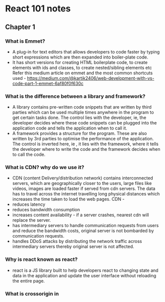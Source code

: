# React 101 notes

## Chapter 1

### What is Emmet?

- A plug-in for text editors that allows developers to code faster by typing short expressions which are then expanded into boiler-plate code.
- It has short versions for creating HTML boilerplate code, to create elements with ids and classes, to create nested/sibling elements etc
  Refer this medium article on emmet and the most common shortcuts used - https://medium.com/@kartik2406/web-development-with-vs-code-part-1-emmet-6af80f0f630c

### What is the difference between a library and framework?

- A library contains pre-written code snippets that are written by third parties which can be used multiple times anywhere in the program to get certain tasks done. The control lies with the developer, ie, the developer decides where these code snippets can be plugged into the application code and tells the application when to call it.
- A framework provides a structure for the program. These are also written by 3rd parties to optimise the performance of the application. The control is inverted here, ie , it lies with the framework, where it tells the developer where to write the code and the framework decides when to call the code.

### What is CDN? why do we use it?

- CDN (content Delivery/distribution network) contains interconnected servers, which are geographically closer to the users, large files like videos, images are loaded faster if served from cdn servers. The data has to travel across the internet travelling long physical distances which increases the time taken to load the web pages.
  CDN -
- reduces latency
- reduces bandwidth consumption
- increases content availability - if a server crashes, nearest cdn will replace the server.
- has intermediary servers to handle communication requests from users and reduce the bandwidth costs, original server is not bombarded by communication requests.
- handles DDoS attacks by distributing the network traffic across intermediary servers thereby original server is not affected.

### Why is react known as react?

- react is a JS library built to help developers react to changing state and data in the application and update the user interface without reloading the entire page.

### What is crossorigin in <script> tag?

- crossorigin attribute is used to define how resources from servers in other origins are accessed. Here the origin refers to domain, port, sub-domain, security protocol(https/http) etc
- If the attribute is set to anonymous, then the web app making the request need not provide user credentials
- If the attribute is set to use-credentials, the the web app making the request should send credentials, cookies, certificates etc for validation.
- crossorigin attribute is a part of CORS tool (header based mechanism) which handles the requests made to servers in other origins while preventing cross-origin site attacks.
- for security reasons, browsers do not allow resource sharing between different origins. fetch() and XMLHttpRequest() follow same-origin resource sharing policy. To access resources from other origins, CORS is needed.
- The browsers make a pre-flight request to the server hosting the cross-origin resource to check if the server allows the actual request. The browser sends headers that indicate HTTP method and headers that will be used in the actual request.

### What is the difference between React and ReactDOM (React.createElement and ReactDOM.createRoot)

- React here refers to the core react library, which has tools and methods by which component based user interfaces are built. These elements are created as objects, which are then rendered as HTML elements in the ReactDOM.
- ReactDOM is the mediator between the actual browser DOM and react's virtual DOM. It renders the components created using core react library in the DOM and perform DOM manipulation.
- The files are available separately because the react components built using core react library can be rendered in different interfaces such as web (ReactDOM), mobile(ReactNative),Virtual Reality (ReactVR) etc. Core react is not platform dependent, this is what makes it so versatile.

```
import React from "react"
import ReactDOM from "react-dom/client"

const heading = React.createElement("h1", {id:"heading"}, "Hello, World!")
const root = ReactDOM.createRoot(document.getElementByID("root"))
root.render(heading)

```

### What is the difference between react.development.js and react.production.js files via CDN?

react.development.js

- core react file (which is developed in pure JS) for developers to use in dev mode
- code is readable, larger in size

react.production.js

- This is the core react file for production mode
- code is compressed and minified, size is reduced to enhance performance in end-uder devices.

### What is async and defer?

async in functions

- it is a keyword used before function definition.
- async functions will always return a promise.

```
const p = new promise((resolve,reject)=>{
  resolve('promise resolved')
})

 async function getData(){
  return p
 }
  const data = getData() //this data now contains promise that is explcitly returned
  data.then((response)=>console.log(response))
```

- if any other value is returned by the function instead of a promise, the value is wrapped inside a promise and then returned.

```
async function getData(){
  return "async data"
}
const data = getData() // data now contains a promise
data.then((response)=>console.log(response))
```

async and defer in <script> tag

- when a web page is loaded, html is parsed and scripts are fetched and executed line by line.
- async and defer are boolean attributes that are used in script tag to load the scripts efficiently.

loading a script without async or defer

- html get parsed until the script tag occurs in the html content. html parsing is halted, scripts are fetched and at the same time executed line by line. After the scripts are completely executed, only then the html parsing is resumed.

loading script with async attribute

- html code is parsed and paralelly the scripts are fetched. Once all scripts are fetched, parsing is resumed and the scripts are executed completely. Only after this the html code parsing is resumed.
- async does not maintain the order of execution of the scripts. If there are scripts which do not interact with the DOM like scripts that load images or videos can benefit from async.

loading scripts with defer attribute

- html gets parsed and parallelly the scripts are fetched, these scripts are not executed until the entire html code gets parsed (loaded) completely. After the parsing is complete the scripts are executed.
- Maintains the order of execution of the scripts.
- useful in situations where the scripts interact with the DOM like adding event listener etc and in situation where scripts are modular in nature.
- defer is the best of both worlds

## Chapter 2

### What is npm?

- It is a package manager used to download dependencies/packages to be used in the code.
- it is a repository for all packages
- to add npm in the app,

```
npm init
```

this command adds package.json file in the app's directory, which has information regarding the version and configuration of the packages used in the app.

### What is parcel/webpack? why do we need it?

- These are examples of bundlers
- Bundlers are needed to minify and clean the code, cache it and optimize it so that the developed code is ready for production.
- Bundlers automate the process of combining large files consisting of images, JS and CSS files into a single file/package or smaller number of files using the help of dependencies to compress, transform, transpile and optimize code.
- this reduces the number of network requests made to fetch these files in the browser of the end user, as the browser has to fetch only one file or a few files compared to large files used in development mode.

### What is parcel-cache?

- Each time the app is run, it undergoes a build process for production, the built code is stored in .parcel-cache folder in binary code format
- Each time the code is changed and saved a build is triggered.
- The first build takes some time in milliseconds and parcel creates a folder '.parcel-cache' and subsequent builds take lesser time than its previous builds, this is because parcel accesses its cache and updates only the files that have been changed
- This way the entire code need not be re-parsed and re-analysed for every build
- This makes the app faster development experience

### What is npx?

- Stand for node packgae execute. It is a CLI tool used to execute the node packages directly from npm registry without installing them globally into the system.
  command to use

```
npx <package-name>
```

- npx first checks to see if the package is already present locally in the project
- if present it executes the package's command
- if local installation of the package is not present, it installs the package from npm registry into a temporary cache and defines the PATH for execution
- after installation it executes the associated command of the package
- after execution is complete it deletes the temporary installation of the package

When is it used?

- when the package is used only once or occasionally not requiring a global installation
- One off commands - like in setting up a project without installing the framework(package) globally (npx create-react-app my-app)
- linting and formatting - run code quality tools without installing them globally (npx eslint .)
- testing new packages
- testing a different linter

### What is the difference between dependencies vs devDependencies?

There are two kinds of dependencies

- devDependencies - these packages are only required to run an application in development but not needed in production, eg: testing frameworks, linting packages
- -D specifies the package installed is a devDependency
- the packages installed with -D is tracked in package.json under devDependencies

```
"devDependencies": {
  "parcel" : "^2.8.3"
}
```

- when devDependencies are installed a package-lock.json file is created which stores the exact version of the package installed
- dependencies - these are the packages required to run the application in production, eg: React, Vue etc
- command to install dependencies

```
npm install <package-name>
```

- an object called "dependencies" is created in package.json which tracks all the dependencies installed

```
 "dependencies": {
   "parcel" : "^2.8.3"
 }
```

### What is tree shaking?

- dead code elimination technique used in optimization of the code
- bundlers automatically perform tree shaking
- getting rid of any unwanted code from the app during bundling
- results in faster loading apps, smaller and optimized apps
- used in readying the app for production to create smaller files, clean structure and prevent unnecessary loading of data

### What is Hot Module Replacement?

- keeps track of all the files/modules that are getting updated
- it tells the server to reload to accommodate the changes in the files without doing a full reload of the app
- preserves the state of the app by only reloading the file that are updated which is otherwise lost during a full reload
- when CSS/JS code is updated in the source code, it instantly updates the same in the browser
- it has a File Watcher Algorithm written in C++

### List down your 5 favourite superpowers of Parcel. Explain any 3 of them in detail.

- Parcel has HMR
- minifies the code
- caches the code during build
- Tree shaking
- dev build and production build

HMR - build after every save. Watches for any modifications done to the files and when saved triggers a build and only those files are updated in the browser, without doing a full reload of the app
dev build and prod build - when the code is built (dev or prod), the minified code is stored in dist folder and the build is cached in .parcel-cache folder. The browser loads the app from .parcel-cache and dist and not from index.html or app.js
prod build generates 3 files, compressed html file (compressed to just one line), .css and .js compressed files
Tree Shaking - removes any unwanted code while building the app for production, optimizes the app

### What is .gitignore? What should we add and not add to it?

- .gitignore file is added to the root of the project directory.
- the files and directories added to this are ignored by git while making a commit
- to share the ignore rules with other users who clone the repository commit the .gitignore file to the repository
- node_modules, dist, .parcel-cache should be added to .gitignore
- the source code - JS files, html file, CSS files, package.json and package-lock.json should not be added to .gitignore. These files should be committed to the repo

### What is the difference between package.json and package-lock.json?

- package.json
 - a metafile that describes the packages installed, its configuration and version
 - it contains information regarding the direct dependencies, or the packages that the developer has installed
 - it does not contain information about the transitive dependencies
 - it allows the developers to write CLI alias commands as "scripts" which then helps them to run commands in an easier and faster manner
 - it enables the developers to start the project by defining the entry point, run scripts, install dependencies, publish to npm registry etc
 - it contains information about the project, its author, version, description etc
 - 
 - when a developer installs the folder containing the source code, the dependencies can be downloaded using npm if package.json is present in the code directory
 command to install packages using package.json
 ```
 npm install
 ```
 - the dependencies installed using the above command will be stored in node_modules folder in the root of the project
 - this file needs to be committed to github repo

- package-lock.json
 - describes the exact version of the dependencies used in the project
 - it contains information regarding versions of the transitive dependencies, which is not present in package.json
 - this guarantees the dependencies for other developers of the project or prod releases
 - also guarantees all the subsequent installations of the project will have the exact version locked in package-lock.json
 - it allows the developers to test different versions of dependencies using package.json while using the exact version to run the project
 - it regenerates the file whenever changes are made to package.json file
 - when devDependencies are installed npm automatically creates a package-lock.json file  

- While configuring the project initially, when 'npm install' is run a node_modules folder and package-lock.json file is created.
- if ^ symbol is present before the version of dependencies mentioned in package.json, eg: ^1.0.0 the next available patch for the version of the dependencies, if available, are installed from npm registry and it is locked in package-lock.json
- any subsequent npm install commands run after this will not update the versions (even if ^ symbol is present), because package-lock.json locks the version of the dependencies to one that was initially installed. npm will look for package-lock.json here after for any further dependency re-installations.
- if the project/app is already installed, even if new versions of the packages used in the project is available in npm registry, npm will not automatically update to these patches/versions.
- updation of the packages will only happen if node_modules folder and package-lock.json file is not present.

### Why should I not modify package-lock.json?
- package-lock.json locks the exact version of the dependency tree (includes transitive dependencies) of the project
- this ensures the developers working on the project or the prod releases will use the exact version of the dependencies which are initially used
- if it is modified, the app will not work consistently across the devices the app. If a developer pulls the changes and then runs 'npm install' npm now installs the modified version of the dependencies.
- To make any modifications it should always be done in package.json

### What is node_modules? Is it a good idea to push it on git?
- node_modules is a folder that is automatically generated at the root of the project directory by npm when npm install command is run for the first time while installing the project
- it contains all the dependencies that are installed from package.json and its sub-dependencies.
- it is bulky in nature and can be easily installed in any system from npm registry if package.json file is present
- it is not a good idea to push it to github repository as it can easily be regenerated in any system

### What is the 'dist' folder?
- it contains compressed, minified and optimized HTML, css and JS code
- it also contains compiled modules that may or may not be used with other systems
- when bundler builds for development or production, the code is minified and stored in dist folder
- bundler now uses these dist files to update the browser pages, not index.html or App.js
- if production build is made, 3 files one each for html, css and JS containing minified code is generated in dist

### What is 'browserslist'?
- it is an object that is defined in package.json
- specifies the versions of the browsers the web app is compatible with
```
"browserslist": [
  "last 2 versions"
]
```
this means the web app will run in the last 2 versions of all the browsers that are currently available
- visit https://browserslist.dev/?q=bGFzdCAyIHZlcnNpb25z for more information regarding browserslist

### Difference between ^ and ~ ?
- ^ caret
 ^ tells npm to update to the next available patch of the version from npm registry while installing for the first time in the project
 ```
 "dependencies": {
  "parcel": "^1.0.0"
 }
 ```
- ~ tilda
 ~ tells npm to update the dependency to the next major version available in npm registry while installing it initially in the project.
 ```
 "dependencies": {
  "parcel":"~1.0.0"
 }
 ```
Best practice is to use ^ symbol 

### Steps to run the app using libraries (react,reactDOM, parcel)
- install npm into the repo 
```
npm init
```
- install react and reactDOM libraries from npm registry
``` 
npm install react
or 
npm i react
```
```
npm install react-dom
```
- remove CDN links from index.html
- to use the react and react-dom code present in node_modules into the app import them in app.js. JS will not understand what 'React' in 'React.createElement()' and 'ReactDOM' in 'ReactDOM.createRoot()' is without the imports.

```
import React from react
```
```
import ReactDOM from react-dom/client
```

- install parcel bundler
```
npm install parcel
```
- start the app using parcel
```
npx parcel index.html
```
This will run the app in development mode
```
npx parcel build index.html
```
The above command will build the app for production
- to run these commands using npm scripts, go to package.json and add to scripts
"scripts": {
  "start": "parcel imdex.html",
  "build": "parcel build index.html"
}
now the app can be run using npm
```
npm run start
or
npm run
```
```
npm run build
```
- add files and folders that need not be tracked/ committed to github repo to .gitignore file
- node_modules, dist and .parcel-cache have to added to .gitignore file as these folders and files can easily be generated when the app is fetched from github
- configure "browserslist" in package.json to specify the browsers and the versions that are compatible with the app
- play around with dev build and prod build and see how the code changes in dist and .parcel-cache

## Chapter 3

### What is jsx? What are the benefits of JSX?
- it is a html like syntax developed by facebook, to code using react in an easy and non-cumbersome manner
- jsx is not html in Javascript
- nesting elements using core react, ie, React.createElement is cumbersome. It involves writing multiple lines of code which is often confusing to read
- to make development using react easy, jsx was developed.
- code written using jsx seems familiar to developers as it resembles html syntax
- earlier web apps had content, styling and logic separately in different files (html,css and JS files)
- but in modern web apps JS logic changes the html content. jsx allows developers to write html content and the logic repsonsible for editing the content in the same component

### React.createElement vs jsx
- React.createElement
 - it is an api provided by core react library
 - it is used to create react elements - abstraction over real DOM elements - which core react can process
 - when React.createElement() function calls are made, react elements are created which are JS objects
 - React has a virtual DOM which is a lightweight representation of actual DOM
 - React compares new virtual DOM with its previous virtual DOM and identifies the UI that is changed dynamically by changes in props or state
 - React uses the ReactDOM render method to update the real DOM with the changes
 - ReactDOM.render() method translates the react elements created using React.createElement() into real HTML elements and renders onto the real DOM.
 - Real DOM can only understand html,css and JS, not react React.createElement()

- JSX
 - stands for Javascript XML
 - it is a syntax extension for Javascript, resembles html, integrates JS expressions directly within the markup by enclosing them within {}
 - It is an html like syntax which makes creating react elements concise and easy to read
 - simplfies the process of creating UI components
 - it was introduced as it is similar to html syntax which the developers are already familiar with, which makes it easier to learn
 - nesting elements is easy, just like html element nesting
 - creating elements using React.createElements() made it easier to introduce bugs as it is cumbersome to code
 - react does not understand JSX. It needs a transpiler to convert the code written using JSX to create react elements using React.createElement() api calls
 - Babel is the transpiler Parcel uses.
 - Parcel installs a package called Babel to transpile jsx code
 - babel translates jsx code to React.createElement() method calls, which then creates react elements which are JS objects and these are rendered as HTML elements in the real DOM 
 - it undergoes react's validation process while rendering data to prevent cross site scripting attacks
 - multi line jsx needs to be wrapped in () to tell babel the start and end of jsx
 ```
 const jsxHeading = (
  <h1>
   hello world!
  </h1> 
 );
 ```
 - custom react components are represented as tags eg: <CustomComponent/>, inside jsx
 - JS code and expressions are represented within {} inside jsx
 ```
 const greet = (
  {jsxHeading}
  <h1> Such a beautiful day! </h1>
 )
 ```
 since jsxHeading creates a react element which is ultimately a JS object, it needs to be enclosed within {} inside greet element as all JS needs to wrapped in {}
 - uses camelCase for attributes, eg: className = "heading"
 - inline styles are written as objects with camelcase property names
 ```
 const style = { color:'blue', fontSize:'20px'}
 const element = (
 <span style = { style }> 
  text 
 </span>
 );
 ```
 style is a JS object which should be wrapped in {} inside jsx

### Benefits of JSX
- very similar to html markup syntax, so developers find it easy to learn
- it makes the code concise
- developers can integrate JS code inside the markup, so the content and the logic stays in the same place
- nesting elements is easy 
- it is dynamic and works hand in hand with JS to build components
- it follows JS validation while rendering data and prevents cross site scripting attacks

### Behind the scenes of JSX
- JSX is neither pure JS nor pure HTMl
- it is an html like syntax used to build react components
- browsers do not understand JSX. it only understands html, css and JS
- a transpiler is needed to translate jsx code to JS code
- jsx elements are transpiled to make React.createElement() method calls, which creates react elements. These react elements are JS objects behind the scenes. These JS objects are used to update the virtual DOM. After the process of "reconciliation", react using ReactDOM.render() method renders html elements in real DOM

### The role of Babel and parcel in JSX
- when react code is written using jsx, a transpiler is required to translate the jsx code to JS which the browser understands
- Parcel installs a transpiler as an npm package. Commonly used transpiler is Babel 
- As soon as the code is written and saved, Parcel uses babel to translate the code to the code that browser understands, which is JS, html and css
- jsx mainly helps the developers code efficiently and in a concise manner

### What are components?
- components are reuable piece of code that has structure(html), style(css) and logic(JS) of a portion of the UI
- components break down complex UI into smaller, manageable and independent pieces
- components are the heart of react library. Everything is react is a component
- components must return a single react element. If multiple react elements are to be returned wrap them in a parent <div> or <> (empty fragment to avoid adding extra DOM nodes) or <Fragment> (needs to imported) 
- components can return a string or number (these will be rendered in dom as text nodes) or null (if nothing is rendered) or arrays (array of elements can also be returned) or another component.
- components' name should always start with capital letters
- There are 2 types of components-
 - Functional components 
  - This is the new way of creating components in react
  - These components are basically JS functions that accept props as arguments and return react elements (in jsx) or any supported values
  - these are simple and stateless by default

  functional component with explicit return
  ```
  const Greet = ()=>{
    const num = 1000;
    return (
      <h1>Hello, Your number is {num}!</h1>
    )
  }
  ```
  functional component with implicit return
  ```
  const Greet = (props)=>(
    <h1>Hello {props.name}</h1>
  )
  <Greet name="Suma" />
  ```
- Class Components
 - Older way of writing components
 - Based on JS classes, extends React.Component
 - They have a render method to return the elements 
 - They can hold state and lifecycle methods
 ```
 class Greet extends React.Component {
  render(){
    return (
      <h1>Hello {this.props.name}!</h1>
    )
  }
 }
 <Greet name="Suma" />
 ```

### Component composition
- Rendering one component inside another is called component composition
- components can be rendered in 3 ways inside another component
 - self closing tag <MyComponent/>
 - open and close tags <MyComponent></MyComponent>
 - function call {MyComponent()}
```
const Title = ()=>(
  <h2>My title goes here</h2>
)
const Greet = () => (
  <div>
  <h1>Hello!<h1>
  <Title/>
  </div>
)
```
 or
 ```
const Greet = () => (
  <div>
  <h1>Hello!<h1>
  <Title></Title>
  </div>
)
```
or
```
const Greet = () => (
  <div>
  <h1>Hello!<h1>
  {Title()}
  </div>
)
```
### Chapter 3 Assignment notes
Create a header component from scratch using functional components with JSX
- add a logo on left
- add a search bar in the middle
- user icon to the right
- add CSS

- I created a functional component by name 'Header'. This component returns a JSX which consists of header structure in html
- the logo is an image downloaded from the internet. This image is wrapped in <a> tag with the redirect set to homepage (href="#")
- user icon is a font-awesome icon where font-awesome library is added via cdn link 
- added a CSS file and imported it so the css rules can be applied to html written inside Header component


My learnings:
- I had trouble rendering the logo image onto the website. Even though the image was present in the project folder under "asset", the app was not able to render it.
- I researched on different methods of rendering images
- visit article https://cloudinary.com/guides/web-performance/5-ways-to-import-images-in-react-bonus-automation-method#:~:text=The%20most%20straightforward%20way%20to,myImage%20from%20'.%2Fpath_to_your_image.

- I imported the image from the asset folder as "image" 
```
import image from "./path-to-image.png"
```
- to use this image in the <img> tag, set "src" attribute to "image"
src={image}, within {} as 'image' is a JS variable
- now the app renders the image with no issues










# Parcel Bundler -

- creates a dev build
- creates a localserver
- automatically refreshes the page , HMR (Hot Module Replacement) or Hot Reloading
- uses a File Watching Algorithm written in C++
- builds after every save, and the build time is significantly reduced for each build
- caches binary files in order to build faster after every save (.parcel-cache)
- does image optimization,loading images are a costly operation in web development
- minifies files for production
- compresses files
- consistent hashing
- code splitting
- differential bundling - runs app on different versions of a browser, also in different browsers
- diagnostics - provides better error suggestions
- can also host app on https
- Tree shaking - remove unused code
- different builds for dev and production
